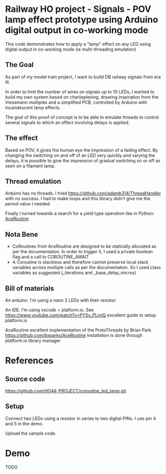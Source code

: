 # Railway HO project - Signals - POV lamp effect prototype using Arduino digital output in co-working mode

This code demonstrates how to apply a "lamp" effect on any LED using digital output in co-working mode (ie multi-threading emulation)

## The Goal

As part of my model train project, I want to build DB railway signals from era III.

In order to limit the number of wires on signals up to 10 LEDs, I wanted to build my own system based on charlieplexing, drawing inspiration from the Viessmann multiplex and a simplified PCB, controlled by Arduino with incandescent lamp effects.

The goal of this proof of concept is to be able to emulate threads to control several signals to which an effect involving delays is applied.

## The effect

Based on POV, it gives the human eye the impression of a fading effect. By changing the switching on and off of an LED very quickly and varying the delays, it is possible to give the impression of gradual switching on or off as seen on a filament lamp.

## Thread emulation

Arduino has no threads. I tried https://github.com/adamb314/ThreadHandler with no success. I had to make loops and this library didn't give me the period value I needed.

Finally I turned towards a search for a yield type operation like in Python: [AceRoutine](https://github.com/bxparks/AceRoutine)

## Nota Bene

- CoRoutines from AceRoutine are designed to be statically allocated as per the documentation. In order to trigger it, I used a private boolean flag and a call to COROUTINE_AWAIT
- A Coroutine is stackless and therefore cannot preserve local stack variables across multiple calls as per the documentation. So I used class variables as suggested (_iterations and _base_delay_micros)

## Bill of materials

An arduino. I'm using a nano
2 LEDs with their resistor

An IDE. I'm using vscode + platform.io.
See https://www.youtube.com/watch?v=PYSy_PLjytQ excellent guide to setup platform.io

AceRoutine excellent implementation of the ProtoThreads by Brian Park
https://github.com/bxparks/AceRoutine
Installation is done through platform.io library manager

# References

## Source code

https://github.com/HO44-PROJECT/coroutine_led_lamp.git

## Setup

Connect two LEDs using a resistor in series to two digital PINs. I use pin 4 and 5 in the demo.

Upload the sample code.

# Demo

TODO
